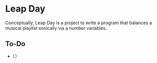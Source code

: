 # Leap Day

Conceptually, Leap Day is a project to write a program that balances a musical
playlist sonically via a number variables.

## To-Do
- [ ]
